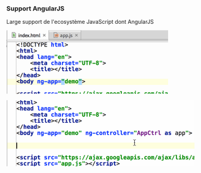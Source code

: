 ### Support AngularJS

Large support de l'ecosystème JavaScript dont AngularJS

![WebStorm angular support](img/webstorm-prez-1.gif)

![WebStorm angular support2](img/webstorm-prez-2.gif)
